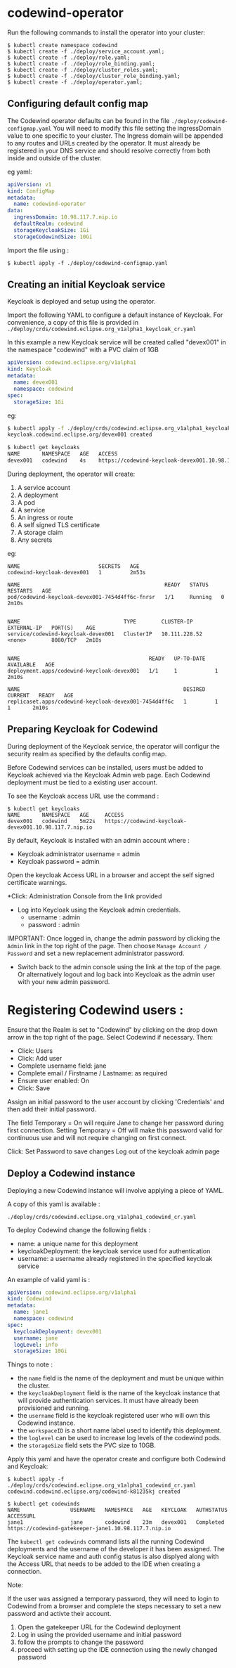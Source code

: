 # codewind-operator

Run the following commands to install the operator into your cluster:

```
$ kubectl create namespace codewind
$ kubectl create -f ./deploy/service_account.yaml;
$ kubectl create -f ./deploy/role.yaml;
$ kubectl create -f ./deploy/role_binding.yaml;
$ kubectl create -f ./deploy/cluster_roles.yaml;
$ kubectl create -f ./deploy/cluster_role_binding.yaml;
$ kubectl create -f ./deploy/operator.yaml;
```

## Configuring default config map

The Codewind operator defaults can be found in the file  `./deploy/codewind-configmap.yaml`  You will need to modify this file setting the ingressDomain value to one specific to your cluster. The Ingress domain will be appended to any routes and URLs created by the operator. It must already be registered in your DNS service and should resolve correctly from both inside and outside of the cluster.

eg yaml:

```yaml
apiVersion: v1
kind: ConfigMap
metadata:
  name: codewind-operator
data:
  ingressDomain: 10.98.117.7.nip.io
  defaultRealm: codewind
  storageKeycloakSize: 1Gi
  storageCodewindSize: 10Gi
```

Import the file using :

```
$ kubectl apply -f ./deploy/codewind-configmap.yaml
```


## Creating an initial Keycloak service

Keycloak is deployed and setup using the operator.

Import the following YAML to configure a default instance of Keycloak. For convenience, a copy of this file is provided in `./deploy/crds/codewind.eclipse.org_v1alpha1_keycloak_cr.yaml`

In this example a new Keycloak service will be created called "devex001" in the namespace "codewind" with a PVC claim of 1GB


```yaml
apiVersion: codewind.eclipse.org/v1alpha1
kind: Keycloak
metadata:
  name: devex001
  namespace: codewind
spec:
  storageSize: 1Gi
```

eg:

```bash
$ kubectl apply -f ./deploy/crds/codewind.eclipse.org_v1alpha1_keycloak_cr.yaml
keycloak.codewind.eclipse.org/devex001 created

$ kubectl get keycloaks
NAME       NAMESPACE   AGE   ACCESS
devex001   codewind    4s    https://codewind-keycloak-devex001.10.98.117.7.nip.io
```

During deployment,  the operator will create: 

1. A service account
2. A deployment
3. A pod
4. A service
5. An ingress or route
6. A self signed TLS certificate
7. A storage claim
8. Any secrets

eg:

```
NAME                         SECRETS   AGE
codewind-keycloak-devex001   1         2m53s

NAME                                              READY   STATUS    RESTARTS   AGE
pod/codewind-keycloak-devex001-7454d4ff6c-fnrsr   1/1     Running   0          2m10s


NAME                                 TYPE        CLUSTER-IP      EXTERNAL-IP   PORT(S)    AGE
service/codewind-keycloak-devex001   ClusterIP   10.111.228.52   <none>        8080/TCP   2m10s


NAME                                         READY   UP-TO-DATE   AVAILABLE   AGE
deployment.apps/codewind-keycloak-devex001   1/1     1            1           2m10s

NAME                                                    DESIRED   CURRENT   READY   AGE
replicaset.apps/codewind-keycloak-devex001-7454d4ff6c   1         1         1       2m10s
```

## Preparing Keycloak for Codewind

During deployment of the Keycloak service, the operator will configur the security realm as specified by the defaults config map.

Before Codewind services can be installed, users must be added to Keycloak achieved via the Keycloak Admin web page.  Each Codewind deployment must be tied to a existing user account.

To see the Keycloak access URL use the command :

```
$ kubectl get keycloaks
NAME       NAMESPACE   AGE     ACCESS
devex001   codewind    5m22s   https://codewind-keycloak-devex001.10.98.117.7.nip.io
```

By default, Keycloak is installed with an admin account where :

- Keycloak administrator username = admin
- Keycloak password = admin

Open the keycloak Access URL in a browser and accept the self signed certificate warnings. 

*Click:   Administration Console from the link provided
* Log into Keycloak using the Keycloak admin credentials.
  - username :   admin
  - password :   admin
  
IMPORTANT: Once logged in,  change the admin password by clicking the `Admin` link in the top right of the page. Then choose `Manage Account / Password` and set a new replacement administrator password.

* Switch back to the admin console using the link at the top of the page. Or alternatively logout and log back into Keycloak as the admin user with your new admin password.

# Registering Codewind users :

Ensure that the Realm is set to "Codewind" by clicking on the drop down arrow in the top right of the page. Select Codewind if necessary. Then:

* Click: Users
* Click: Add user
* Complete username field:  jane
* Complete email / Firstname / Lastname: as required
* Ensure user enabled: On
* Click: Save

Assign an initial password to the user account by clicking 'Credentials' and then add their initial password.

The field Temporary = On will require Jane to change her password during first connection.  Setting Temporary = Off will make this password valid for continuous use and will not require changing on first connect.

Click:  Set Password to save changes
Log out of the keycloak admin page


## Deploy a Codewind instance

Deploying a new Codewind instance will involve applying a piece of YAML.

A copy of this yaml is available : 

`./deploy/crds/codewind.eclipse.org_v1alpha1_codewind_cr.yaml `

To deploy Codewind change the following fields :

- name: a unique name for this deployment
- keycloakDeployment: the keycloak service used for authentication
- username: a username already registered in the specified keycloak service

An example of valid yaml is :

```yaml
apiVersion: codewind.eclipse.org/v1alpha1
kind: Codewind
metadata:
  name: jane1
  namespace: codewind
spec:
  keycloakDeployment: devex001
  username: jane
  logLevel: info
  storageSize: 10Gi
```

Things to note :

* the `name` field is the name of the deployment and must be unique within the cluster.
* the `keycloakDeployment` field is the name of the keycloak instance that will provide authentication services.  It must have already been provisioned and running.
* the `username` field is the keycloak registered user who will own this Codewind instance.
* the `workspaceID` is a short name label used to identify this deployment.
* the `loglevel` can be used to increase log levels of the codewind pods.
* the `storageSize` field sets the PVC size to 10GB.

Apply this yaml and have the operator create and configure both Codewind and Keycloak:

```
$ kubectl apply -f ./deploy/crds/codewind.eclipse.org_v1alpha1_codewind_cr.yaml
codewind.codewind.eclipse.org/codewind-k81235kj created

$ kubectl get codewinds
NAME                USERNAME   NAMESPACE   AGE   KEYCLOAK   AUTHSTATUS   ACCESSURL
jane1               jane       codewind    23m   devex001   Completed    https://codewind-gatekeeper-jane1.10.98.117.7.nip.io
```

The `kubectl get codewinds` command lists all the running Codewind deployments and the username of the developer it has been assigned. The Keycloak service name and auth config status is also displyed along with the Access URL that needs to be added to the IDE when creating a connection.

Note:

If the user was assigned a temporary password, they will need to login to Codewind from a browser and complete the steps necessary to set a new password and activte their account.

1. Open the gatekeeper URL for the Codewind deployment
2. Log in using the provided username and initial password
3. follow the prompts to change the password
4. proceed with setting up the IDE connection using the newly changed password
